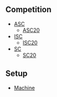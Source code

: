 
## Competition

- [ASC]()
    - [ASC20](Competition/ASC/ASC20.md)
- [ISC]()
    - [ISC20](Competition/ISC/ISC20.md)
- [SC]()
    - [SC20](Competition/SC/SC20.md)

## Setup

- [Machine](Setup/machine.md)